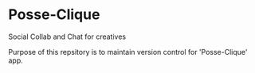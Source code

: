 # Posse-Clique
Social Collab and Chat for creatives

Purpose of this repsitory is to maintain version control for 'Posse-Clique' app.
